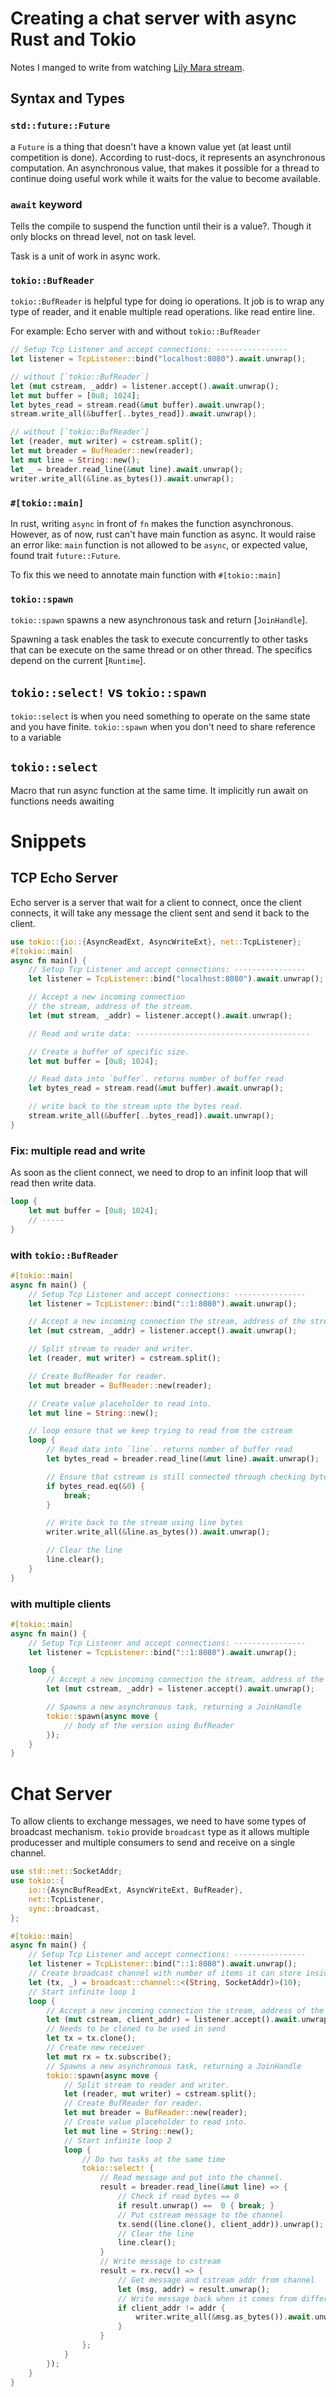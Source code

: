 # Creating a chat server with async Rust and Tokio

Notes I manged to write from watching [Lily Mara stream].

## Syntax and Types

### `std::future::Future`
a `Future` is a thing that doesn't have a known value yet (at least until competition is done).
According to rust-docs, it represents an asynchronous computation. An
asynchronous value, that makes it possible for a thread to continue doing
useful work while it waits for the value to become available.

### `await` keyword
Tells the compile to suspend the function until their is a value?. Though it
only blocks on thread level, not on task level.

Task is a unit of work in async work.

### `tokio::BufReader`
`tokio::BufReader` is helpful type for doing io operations. It job is to wrap
any type of reader, and it enable multiple read operations. like read entire
line.

For example:  Echo server with and without `tokio::BufReader`

```rust
// Setup Tcp Listener and accept connections: ----------------
let listener = TcpListener::bind("localhost:8080").await.unwrap();

// without [`tokio::BufReader`]
let (mut cstream, _addr) = listener.accept().await.unwrap();
let mut buffer = [0u8; 1024];
let bytes_read = stream.read(&mut buffer).await.unwrap();
stream.write_all(&buffer[..bytes_read]).await.unwrap();

// without [`tokio::BufReader`]
let (reader, mut writer) = cstream.split();
let mut breader = BufReader::new(reader);
let mut line = String::new();
let _ = breader.read_line(&mut line).await.unwrap();
writer.write_all(&line.as_bytes()).await.unwrap();

```

### `#[tokio::main]`
In rust, writing `async` in front of `fn` makes the function asynchronous.
However, as of now, rust can't have main function as async. It would raise an error
like: `main` function is not allowed to be `async`, or expected value, found
trait `future::Future`.

To fix this we need to annotate main function with `#[tokio::main]`

### `tokio::spawn`

`tokio::spawn` spawns a new asynchronous task and return [`JoinHandle`].

Spawning a task enables the task to execute concurrently to other tasks that
can be execute on the same thread or on other thread. The specifics depend on
the current [`Runtime`].

## `tokio::select!` vs `tokio::spawn`
`tokio::select` is when you need something to operate on the same state and you have finite.
`tokio::spawn` when you don't need to share reference to  a variable


## `tokio::select`
Macro that run async function at the same time. It implicitly run await on functions needs awaiting


# Snippets

## TCP Echo Server
Echo server is a server that wait for a client to connect, once the client
connects, it will take any message the client sent and send it back to the
client.

```rust
use tokio::{io::{AsyncReadExt, AsyncWriteExt}, net::TcpListener};
#[tokio::main]
async fn main() {
    // Setup Tcp Listener and accept connections: ----------------
    let listener = TcpListener::bind("localhost:8080").await.unwrap();

    // Accept a new incoming connection
    // the stream, address of the stream.
    let (mut stream, _addr) = listener.accept().await.unwrap();

    // Read and write data: ---------------------------------------

    // Create a buffer of specific size.
    let mut buffer = [0u8; 1024];

    // Read data into `buffer`. returns number of buffer read
    let bytes_read = stream.read(&mut buffer).await.unwrap();

    // write back to the stream upto the bytes read.
    stream.write_all(&buffer[..bytes_read]).await.unwrap();
}
```

### Fix: multiple read and write

As soon as the client connect, we need to drop to an infinit loop that will read then write data.

```rust
loop {
    let mut buffer = [0u8; 1024];
    // -----
}
```

### with `tokio::BufReader`

```rust
#[tokio::main]
async fn main() {
    // Setup Tcp Listener and accept connections: ----------------
    let listener = TcpListener::bind("::1:8080").await.unwrap();

    // Accept a new incoming connection the stream, address of the stream.
    let (mut cstream, _addr) = listener.accept().await.unwrap();

    // Split stream to reader and writer.
    let (reader, mut writer) = cstream.split();

    // Create BufReader for reader.
    let mut breader = BufReader::new(reader);

    // Create value placeholder to read into.
    let mut line = String::new();

    // loop ensure that we keep trying to read from the cstream
    loop {
        // Read data into `line`. returns number of buffer read
        let bytes_read = breader.read_line(&mut line).await.unwrap();

        // Ensure that cstream is still connected through checking bytes_read length
        if bytes_read.eq(&0) {
            break;
        }

        // Write back to the stream using line bytes
        writer.write_all(&line.as_bytes()).await.unwrap();

        // Clear the line
        line.clear();
    }
}
```

### with multiple clients

```rust
#[tokio::main]
async fn main() {
    // Setup Tcp Listener and accept connections: ----------------
    let listener = TcpListener::bind("::1:8080").await.unwrap();

    loop {
        // Accept a new incoming connection the stream, address of the stream.
        let (mut cstream, _addr) = listener.accept().await.unwrap();

        // Spawns a new asynchronous task, returning a JoinHandle
        tokio::spawn(async move {
            // body of the version using BufReader
        });
    }
}
```

# Chat Server

To allow clients to exchange messages, we need to have some types of broadcast
mechanism. `tokio` provide `broadcast` type as it allows multiple producesser and
multiple consumers to send and receive on a single channel.

```rust
use std::net::SocketAddr;
use tokio::{
    io::{AsyncBufReadExt, AsyncWriteExt, BufReader},
    net::TcpListener,
    sync::broadcast,
};

#[tokio::main]
async fn main() {
    // Setup Tcp Listener and accept connections: ----------------
    let listener = TcpListener::bind("::1:8080").await.unwrap();
    // Create broadcast channel with number of items it can store inside it's internal state.
    let (tx, _) = broadcast::channel::<(String, SocketAddr)>(10);
    // Start infinite loop 1
    loop {
        // Accept a new incoming connection the stream, address of the stream.
        let (mut cstream, client_addr) = listener.accept().await.unwrap();
        // Needs to be cloned to be used in send
        let tx = tx.clone();
        // Create new receiver
        let mut rx = tx.subscribe();
        // Spawns a new asynchronous task, returning a JoinHandle
        tokio::spawn(async move {
            // Split stream to reader and writer.
            let (reader, mut writer) = cstream.split();
            // Create BufReader for reader.
            let mut breader = BufReader::new(reader);
            // Create value placeholder to read into.
            let mut line = String::new();
            // Start infinite loop 2
            loop {
                // Do two tasks at the same time
                tokio::select! {
                    // Read message and put into the channel.
                    result = breader.read_line(&mut line) => {
                        // Check if read bytes == 0
                        if result.unwrap() ==  0 { break; }
                        // Put cstream message to the channel
                        tx.send((line.clone(), client_addr)).unwrap();
                        // Clear the line
                        line.clear();
                    }
                    // Write message to cstream
                    result = rx.recv() => {
                        // Get message and cstream addr from channel
                        let (msg, addr) = result.unwrap();
                        // Write message back when it comes from different address
                        if client_addr != addr {
                            writer.write_all(&msg.as_bytes()).await.unwrap();
                        }
                    }
                };
            }
        });
    }
}
```

[Lily Mara stream]: https://www.youtube.com/watch?v=4DqP57BHaXI
